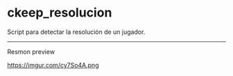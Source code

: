 # ckeep_resolucion
Script para detectar la resolución de un jugador.

--------------------
Resmon preview

https://imgur.com/cy7So4A.png
